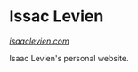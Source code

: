 Issac Levien
============

*[isaaclevien.com](http://isaaclevien.com)*

Isaac Levien's personal website.

